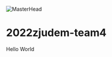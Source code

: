 ![MasterHead](https://data.whicdn.com/images/305380579/original.gif)

# 2022zjudem-team4
Hello World
